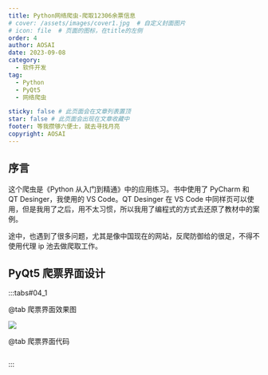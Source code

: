 ```yaml
---
title: Python网络爬虫-爬取12306余票信息
# cover: /assets/images/cover1.jpg  # 自定义封面图片
# icon: file  # 页面的图标，在title的左侧
order: 4
author: AOSAI
date: 2023-09-08
category:
  - 软件开发
tag:
  - Python
  - PyQt5
  - 网络爬虫

sticky: false # 此页面会在文章列表置顶
star: false # 此页面会出现在文章收藏中
footer: 等我攒够六便士，就去寻找月亮
copyright: AOSAI
---
```


## 序言

这个爬虫是《Python 从入门到精通》中的应用练习。书中使用了 PyCharm 和 QT Desinger，我使用的 VS Code。QT Desinger 在 VS Code 中同样页可以使用，但是我用了之后，用不太习惯，所以我用了编程式的方式去还原了教材中的案例。

途中，也遇到了很多问题，尤其是像中国现在的网站，反爬防御给的很足，不得不使用代理 ip 池去做爬取工作。

## PyQt5 爬票界面设计

:::tabs#04_1

@tab 爬票界面效果图

![](/software/code_desktop/04_layout.png)

@tab 爬票界面代码

```

```

:::
